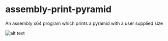 # assembly-print-pyramid
An assembly x64 program which prints a pyramid with a user supplied size

![alt text](https://i.imgur.com/YPc68cY.png)
